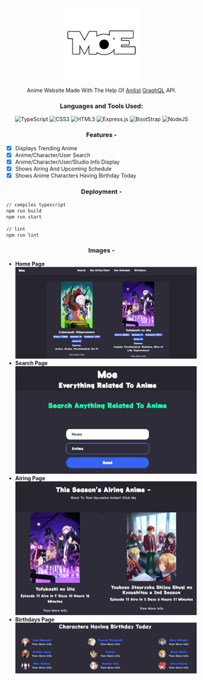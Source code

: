 <p align="center">
  <img src="https://github.com/Oreki-Dev/Moe/blob/main/public/images/Moe.jpeg?raw=true" width="200">
</p>
<p align="center"> 
  Anime Website Made With The Help Of <a href="https://anilist.co" target="_blank">Anilist</a> <a href="https://graphql.org" target="_blank">GraphQL</a> API.
</p>

<h3 align="center">Languages and Tools Used:</h3>
<p align="center"> 
  <img src="https://img.shields.io/badge/typescript-%23007ACC.svg?style=for-the-badge&logo=typescript&logoColor=white" alt="TypeScript" />
  <img src="https://img.shields.io/badge/css3-%231572B6.svg?style=for-the-badge&logo=css3&logoColor=white" alt="CSS3" /> 
  <img src="https://img.shields.io/badge/html5-%23E34F26.svg?style=for-the-badge&logo=html5&logoColor=white" alt="HTML5" /> 
  <img src="https://img.shields.io/badge/express.js-%23404d59.svg?style=for-the-badge&logo=express&logoColor=%2361DAFB" alt="Express.js" /> 
  <img src="https://img.shields.io/badge/bootstrap-%23563D7C.svg?style=for-the-badge&logo=bootstrap&logoColor=white" alt="BootStrap" />
  <img src="https://img.shields.io/badge/node.js-6DA55F?style=for-the-badge&logo=node.js&logoColor=white" alt="NodeJS" />
</p>

<h3 align="center">
  Features - 
</h3>

- [x] Displays Trending Anime
- [x] Anime/Character/User Search
- [x] Anime/Character/User/Studio Info Display
- [x] Shows Airing And Upcoming Schedule
- [x] Shows Anime Characters Having Birthday Today

<h3 align="center">
  Deployment - 
</h3>

```
// compiles typescript
npm run build
npm run start

// lint
npm run lint
```

<h3 align="center">
  Images - 
</h3>

- **Home Page**
  <img src="https://github.com/Oreki-Dev/Moe/blob/main/public/images/Homepage.png?raw=true">
- **Search Page**
  <img src="https://github.com/Oreki-Dev/Moe/blob/main/public/images/Searchpage.png?raw=true">
- **Airing Page**
  <img src="https://github.com/Oreki-Dev/Moe/blob/main/public/images/Airingpage.png?raw=true">
- **Birthdays Page**
  <img src="https://github.com/Oreki-Dev/Moe/blob/main/public/images/Birthdaypage.png?raw=true">
